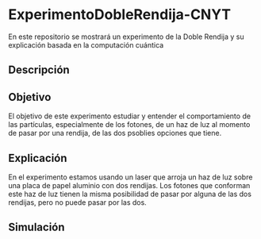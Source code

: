# ExperimentoDobleRendija-CNYT
En este repositorio se mostrará un experimento de la Doble Rendija y su explicación basada en la computación cuántica 

## Descripción


## Objetivo
El objetivo de este experimento estudiar y entender el comportamiento de las partículas, especialmente de los fotones, de un haz de luz al momento de pasar por una rendija, de las dos psoblies opciones que tiene. 

## Explicación 
En el experimento estamos usando un laser que arroja un haz de luz sobre una placa de papel aluminio con dos rendijas. Los fotones que conforman este haz de luz tienen la misma posibilidad de pasar por alguna de las dos rendijas, pero no puede pasar por las dos. 

## Simulación 


